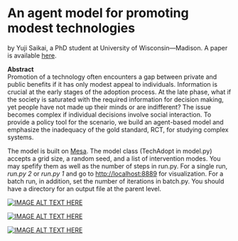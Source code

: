 # An agent model for promoting modest technologies
by Yuji Saikai, a PhD student at University of Wisconsin—Madison. A paper is available [here](draft.pdf).

**Abstract**  
Promotion of a technology often encounters a gap between private and public benefits if it has only modest appeal to individuals. Information is crucial at the early stages of the adoption process. At the late phase, what if the society is saturated with the required information for decision making, yet people have not made up their minds or are indifferent? The issue becomes complex if individual decisions involve social interaction. To provide a policy tool for the scenario, we build an agent-based model and emphasize the inadequacy of the gold standard, RCT, for studying complex systems.  

The model is built on [Mesa](https://github.com/projectmesa/mesa). The model class (TechAdopt in model.py) accepts a grid size, a random seed, and a list of intervention modes. You may spefify them as well as the number of steps in run.py. For a single run, _run.py 2_ or _run.py 1_ and go to <http://localhost:8889> for visualization. For a batch run, in addition, set the number of iterations in batch.py. You should have a directory for an output file at the parent level.

[![IMAGE ALT TEXT HERE](http://img.youtube.com/vi/pD7sCw36_fc/0.jpg)](http://www.youtube.com/watch?v=pD7sCw36_fc)

[![IMAGE ALT TEXT HERE](http://img.youtube.com/vi/5Ihb4MFc3NQ/0.jpg)](http://www.youtube.com/watch?v=5Ihb4MFc3NQ)

[![IMAGE ALT TEXT HERE](http://img.youtube.com/vi/N-mOrue5NQE/0.jpg)](http://www.youtube.com/watch?v=N-mOrue5NQE)
